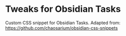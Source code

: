 # Tweaks for Obsidian Tasks

Custom CSS snippet for Obsidian Tasks. Adapted from: https://github.com/chaosarium/obsidian-css-snippets
